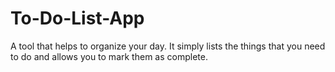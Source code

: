 # To-Do-List-App
A tool that helps to organize your day. It simply lists the things that you need to do and allows you to mark them as complete.
